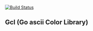 
[![Build Status](https://travis-ci.org/splatpm/gcl.svg?branch=master)](https://travis-ci.org/splatpm/gcl)
## Gcl (Go ascii Color Library)

